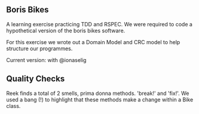 ## Boris Bikes
A learning exercise practicing TDD and RSPEC. We were required to code a hypothetical version of the boris bikes software.

For this exercise we wrote out a Domain Model and CRC model to help structure our programmes.

Current version: with @ionaselig

## Quality Checks
Reek finds a total of 2 smells, prima donna methods. 'break!' and 'fix!'. We used a bang (!) to highlight that these methods make a change within a Bike class.